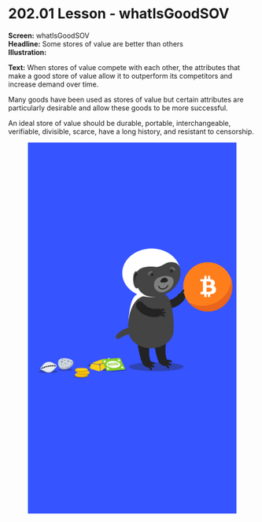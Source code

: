 # 202.01 Lesson - whatIsGoodSOV

**Screen:** whatIsGoodSOV\
**Headline:** Some stores of value are better than others\
**Illustration:**

**Text:** When stores of value compete with each other, the attributes that make a good store of value allow it to outperform its competitors and increase demand over time.

Many goods have been used as stores of value but certain attributes are particularly desirable and allow these goods to be more successful.

An ideal store of value should be durable, portable, interchangeable, verifiable, divisible, scarce, have a long history, and resistant to censorship.

<figure><img src="../.gitbook/assets/202-01.png" alt=""><figcaption></figcaption></figure>
